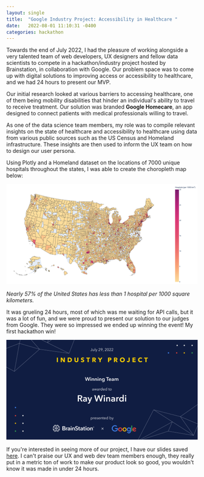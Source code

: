 ```yaml
---
layout: single
title:  "Google Industry Project: Accessibility in Healthcare "
date:   2022-08-01 11:10:31 -0400
categories: hackathon
---
```


Towards the end of July 2022, I had the pleasure of working alongside a very talented team of web developers, UX designers and fellow data scientists to compete in a hackathon/industry project hosted by Brainstation, in collaboration with Google. Our problem space was to come up with digital solutions to improving access or accessibility to healthcare, and we had 24 hours to present our MVP.

Our initial research looked at various barriers to accessing healthcare, one of them being mobility disabilities that hinder an individual's ability to travel to receive treatment. Our solution was branded **Google Homecare**, an app designed to connect patients with medical professionals willing to travel.

As one of the data science team members, my role was to compile relevant insights on the state of healthcare and accessibility to healthcare using data from various public sources such as the US Census and Homeland infrastructure. These insights are then used to inform the UX team on how to design our user persona.

Using Plotly and a Homeland dataset on the locations of 7000 unique hospitals throughout the states, I was able to create the choropleth map below:

![Hospital Deserts](/assets/img/hospital_deserts.png)

 *Nearly 57% of the United States has less than 1 hospital per 1000 square kilometers.*

 It was grueling 24 hours, most of which was me waiting for API calls, but it was a lot of fun, and we were proud to present our solution to our judges from Google. They were so impressed we ended up winning the event! My first hackathon win!


![We did it!](/assets/img/google-huzzah.png)


 If you're interested in seeing more of our project, I have our slides saved [here](/assets/files/google_industry_project_slides.pdf). I can't praise our UX and web dev team members enough, they really put in a metric ton of work to make our product look so good, you wouldn't know it was made in under 24 hours.